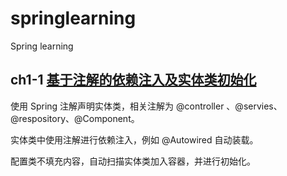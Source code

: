 # springlearning
Spring learning

## ch1-1 [基于注解的依赖注入及实体类初始化](quickstart/src/main/java/com/moonspirit/springlearning/one/)

使用 Spring 注解声明实体类，相关注解为 @controller 、@servies、@respository、@Component。

实体类中使用注解进行依赖注入，例如 @Autowired 自动装载。

配置类不填充内容，自动扫描实体类加入容器，并进行初始化。
